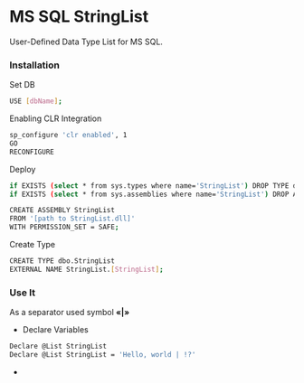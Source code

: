 # MS SQL StringList
User-Defined Data Type List<string> for MS SQL.

### Installation
Set DB
```sh
USE [dbName];
```
Enabling CLR Integration
```sh
sp_configure 'clr enabled', 1
GO
RECONFIGURE
```
Deploy
```sh
if EXISTS (select * from sys.types where name='StringList') DROP TYPE dbo.StringList; 
if EXISTS (select * from sys.assemblies where name='StringList') DROP ASSEMBLY StringList;

CREATE ASSEMBLY StringList
FROM '[path to StringList.dll]' 
WITH PERMISSION_SET = SAFE;
```
Create Type
```sh
CREATE TYPE dbo.StringList 
EXTERNAL NAME StringList.[StringList];
```

### Use It
As a separator used symbol **«|»**
- Declare Variables
```sh
Declare @List StringList
Declare @List StringList = 'Hello, world | !?'
```
- 
